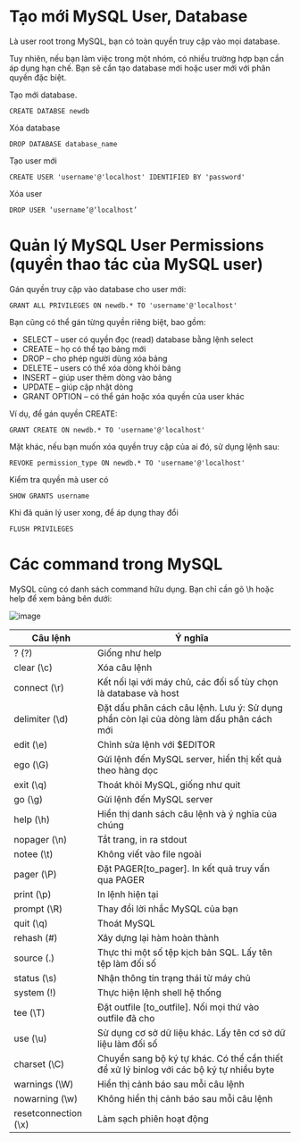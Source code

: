 # Tạo mới MySQL User, Database

Là user root trong MySQL, bạn có toàn quyền truy cập vào mọi database.

Tuy nhiên, nếu bạn làm việc trong một nhóm, có nhiều trường hợp bạn cần áp dụng hạn chế. Bạn sẽ cần tạo database mới hoặc user mới với phân quyền đặc biệt.

Tạo mới database.

```
CREATE DATABSE newdb
```

Xóa database

```
DROP DATABASE database_name
```

Tạo user mới

```
CREATE USER 'username'@'localhost' IDENTIFIED BY 'password'
```

Xóa user

```
DROP USER ‘username’@‘localhost’
```

# Quản lý MySQL User Permissions (quyền thao tác của MySQL user)

Gán quyền truy cập vào database cho user mới:

```
GRANT ALL PRIVILEGES ON newdb.* TO 'username'@'localhost'
```

Bạn cũng có thể gán từng quyền riêng biệt, bao gồm:

- SELECT – user có quyền đọc (read) database bằng lệnh select
- CREATE – họ có thể tạo bảng mới
- DROP – cho phép người dùng xóa bảng
- DELETE – users có thể xóa dòng khỏi bảng
- INSERT – giúp user thêm dòng vào bảng
- UPDATE – giúp cập nhật dòng
- GRANT OPTION – có thể gán hoặc xóa quyền của user khác

Ví dụ, để gán quyền CREATE: 

```
GRANT CREATE ON newdb.* TO 'username'@'localhost'
```

Mặt khác, nếu bạn muốn xóa quyền truy cập của ai đó, sử dụng lệnh sau:

```
REVOKE permission_type ON newdb.* TO 'username'@'localhost'
```

Kiểm tra quyền mà user có

```
SHOW GRANTS username
```

Khi đã quản lý user xong, để áp dụng thay đổi 

```
FLUSH PRIVILEGES
```

# Các command trong MySQL

MySQL cũng có danh sách command hữu dụng. Bạn chỉ cần gõ \h hoặc help để xem bảng bên dưới:

![image](https://user-images.githubusercontent.com/111716161/190338664-95a216d2-0b07-4355-8799-2cec21da546a.png)

| Câu lệnh | Ý nghĩa |
|----------|---------|
| ? (\?) | Giống như help | 
| clear (\c) | Xóa câu lệnh | 
| connect (\r) | Kết nối lại với máy chủ, các đối số tùy chọn là database và host |
| delimiter (\d) | Đặt dấu phân cách câu lệnh. Lưu ý: Sử dụng phần còn lại của dòng làm dấu phân cách mới |
| edit (\e) | Chỉnh sửa lệnh với $EDITOR | 
| ego (\G) | Gửi lệnh đến MySQL server, hiển thị kết quả theo hàng dọc | 
| exit (\q) | Thoát khỏi MySQL, giống như quit | 
| go (\g) | Gửi lệnh đến MySQL server |
| help (\h) | Hiển thị danh sách câu lệnh và ý nghĩa của chúng |
| nopager (\n) | Tắt trang, in ra stdout |
| notee (\t) | Không viết vào file ngoài |
| pager (\P) | Đặt PAGER[to_pager]. In kết quả truy vấn qua PAGER |
| print (\p) | In lệnh hiện tại | 
| prompt (\R) | Thay đổi lời nhắc MySQL của bạn |
| quit (\q) | Thoát MySQL |
| rehash (\#) | Xây dựng lại hàm hoàn thành |
| source (\.) | Thực thi một số tệp kịch bản SQL. Lấy tên tệp làm đối số |
| status (\s) | Nhận thông tin trạng thái từ máy chủ |
| system (\!) | Thực hiện lệnh shell hệ thống | 
| tee (\T) | Đặt outfile [to_outfile]. Nối mọi thứ vào outfile đã cho |
| use (\u) | Sử dụng cơ sở dữ liệu khác. Lấy tên cơ sở dữ liệu làm đối số |
| charset (\C) | Chuyển sang bộ ký tự khác. Có thể cần thiết để xử lý binlog với các bộ ký tự nhiều byte |
| warnings (\W) | Hiển thị cảnh báo sau mỗi câu lệnh |
| nowarning (\w) | Không hiển thị cảnh báo sau mỗi câu lệnh |
| resetconnection (\x) | Làm sạch phiên hoạt động | 
